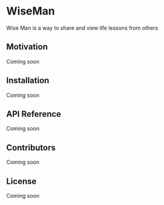 # WiseMan

Wise Man is a way to share and view life lessons from others


## Motivation
Coming soon

## Installation
Coming soon

## API Reference
Coming soon

## Contributors
Coming soon
## License
Coming soon
